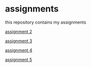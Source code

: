# assignments
this repository contains my assignments

[assignment 2](https://github.com/rodajcertje/assignments/blob/master/assignment2.ipynb)

[assignment 3](https://github.com/rodajcertje/assignments/blob/master/assignment3.ipynb)

[assignment 4](https://github.com/rodajcertje/assignments/blob/master/assignment4.ipynb)

[assignment 5](h.)
